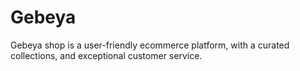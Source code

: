 # Gebeya

Gebeya shop is a user-friendly ecommerce platform, with a curated collections, and exceptional customer service.
